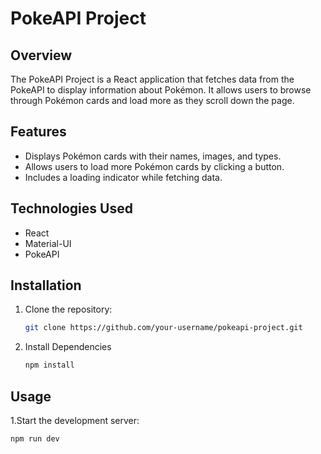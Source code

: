 # PokeAPI Project

## Overview

The PokeAPI Project is a React application that fetches data from the PokeAPI to display information about Pokémon. It allows users to browse through Pokémon cards and load more as they scroll down the page.

## Features

- Displays Pokémon cards with their names, images, and types.
- Allows users to load more Pokémon cards by clicking a button.
- Includes a loading indicator while fetching data.

## Technologies Used

- React
- Material-UI
- PokeAPI

## Installation

1. Clone the repository:

   ```bash
   git clone https://github.com/your-username/pokeapi-project.git

2. Install Dependencies

   ```bash
   npm install
   
## Usage

1.Start the development server:
   ```bash
   npm run dev
